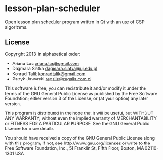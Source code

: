 lesson-plan-scheduler
=====================

Open lesson plan scheduler program written in Qt with an use of CSP algorithms.

## License

Copyright 2013, in alphabetical order:

* Ariana Las <ariana.las@gmail.com>
* Dagmara Siatka <dagmara.siatka@uj.edu.pl>
* Konrad Talik <konradtalik@gmail.com>
* Patryk Jaworski <regalis@regalis.com.pl>

This software is free; you can redistribute it and/or modify it under the terms of the GNU General Public License as published by the Free Software Foundation; either version 3 of the License, or (at your option) any later version.

This program is distributed in the hope that it will be useful, but WITHOUT ANY WARRANTY; without even the implied warranty of MERCHANTABILITY or FITNESS FOR A PARTICULAR PURPOSE. See the GNU General Public License for more details.

You should have received a copy of the GNU General Public License along with this program; if not, see http://www.gnu.org/licenses or write to the Free Software Foundation, Inc., 51 Franklin St, Fifth Floor, Boston, MA 02110-1301 USA
